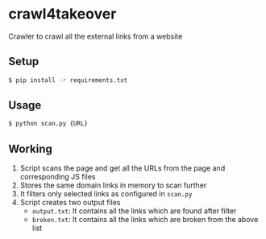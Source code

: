 # crawl4takeover
Crawler to crawl all the external links from a website

## Setup

```bash
$ pip install -r requirements.txt
```

## Usage

```bash
$ python scan.py {URL}
```

## Working

1. Script scans the page and get all the URLs from the page and corresponding JS files
2. Stores the same domain links in memory to scan further
3. It filters only selected links as configured in `scan.py`
4. Script creates two output files
   - `output.txt`: It contains all the links which are found after filter
   - `broken.txt`: It contains all the links which are broken from the above list
